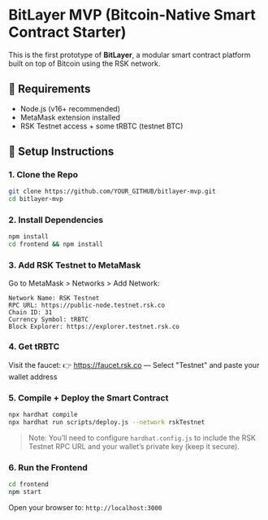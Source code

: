 # BitLayer MVP (Bitcoin-Native Smart Contract Starter)

This is the first prototype of **BitLayer**, a modular smart contract platform built on top of Bitcoin using the RSK network.

## 🔧 Requirements
- Node.js (v16+ recommended)
- MetaMask extension installed
- RSK Testnet access + some tRBTC (testnet BTC)

## 🔁 Setup Instructions

### 1. Clone the Repo
```bash
git clone https://github.com/YOUR_GITHUB/bitlayer-mvp.git
cd bitlayer-mvp
```

### 2. Install Dependencies
```bash
npm install
cd frontend && npm install
```

### 3. Add RSK Testnet to MetaMask
Go to MetaMask > Networks > Add Network:
```
Network Name: RSK Testnet
RPC URL: https://public-node.testnet.rsk.co
Chain ID: 31
Currency Symbol: tRBTC
Block Explorer: https://explorer.testnet.rsk.co
```

### 4. Get tRBTC
Visit the faucet:
👉 https://faucet.rsk.co — Select "Testnet" and paste your wallet address

### 5. Compile + Deploy the Smart Contract
```bash
npx hardhat compile
npx hardhat run scripts/deploy.js --network rskTestnet
```

> Note: You’ll need to configure `hardhat.config.js` to include the RSK Testnet RPC URL and your wallet’s private key (keep it secure).

### 6. Run the Frontend
```bash
cd frontend
npm start
```

Open your browser to: `http://localhost:3000`
